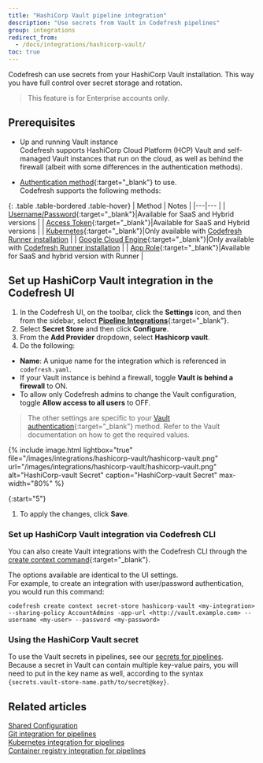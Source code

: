 ```yaml
---
title: "HashiCorp Vault pipeline integration"
description: "Use secrets from Vault in Codefresh pipelines"
group: integrations
redirect_from:
  - /docs/integrations/hashicorp-vault/
toc: true
---
```


Codefresh can use secrets from your HashiCorp Vault installation. This way you have full control over secret storage and rotation.

>This feature is for Enterprise accounts only.

## Prerequisites

* Up and running Vault instance  
  Codefresh supports HashiCorp Cloud Platform (HCP) Vault and self-managed Vault instances that run on the cloud, as well as behind the firewall (albeit with some differences in the authentication methods).

* [Authentication method](https://www.vaultproject.io/docs/auth){:target="\_blank"} to use.  
  Codefresh supports the following methods:

{: .table .table-bordered .table-hover}
| Method         | Notes |
|---|--- |
| [Username/Password](https://www.vaultproject.io/docs/auth/userpass){:target="\_blank"}|Available for SaaS and Hybrid versions |
| [Access Token](https://www.vaultproject.io/docs/auth/token){:target="\_blank"}|Available for SaaS and Hybrid versions |
| [Kubernetes](https://www.vaultproject.io/docs/auth/kubernetes){:target="\_blank"}|Only available with [Codefresh Runner installation]({{site.baseurl}}/docs/installation/behind-the-firewall/) |
| [Google Cloud Engine](https://www.vaultproject.io/docs/auth/gcp){:target="\_blank"}|Only available with [Codefresh Runner installation]({{site.baseurl}}/docs/installation/behind-the-firewall/) |
| [App Role](https://www.vaultproject.io/docs/auth/approle){:target="\_blank"}|Available for SaaS and hybrid version with Runner |

## Set up HashiCorp Vault integration in the Codefresh UI

1. In the Codefresh UI, on the toolbar, click the **Settings** icon, and then from the sidebar, select [**Pipeline Integrations**](https://g.codefresh.io/account-admin/account-conf/integration){:target="\_blank"}. 
1. Select **Secret Store** and then click **Configure**.
1. From the **Add Provider** dropdown, select **Hashicorp vault**.
1. Do the following:  
  * **Name**: A unique name for the integration which is referenced in `codefresh.yaml`.
  * If your Vault instance is behind a firewall, toggle **Vault is behind a firewall** to ON.  
  * To allow only Codefresh admins to change the Vault configuration, toggle **Allow access to all users** to OFF.
  > The other settings are specific to your [Vault authentication](https://www.vaultproject.io/docs/auth){:target="\_blank"} method. Refer to the  Vault documentation on how to get the required values.

{% include image.html
lightbox="true"
file="/images/integrations/hashicorp-vault/hashicorp-vault.png"
url="/images/integrations/hashicorp-vault/hashicorp-vault.png"
alt="HashiCorp-vault Secret"
caption="HashiCorp-vault Secret"
max-width="80%"
  %}

{:start="5"}
1. To apply the changes, click **Save**.


### Set up HashiCorp Vault integration via Codefresh CLI

You can also create Vault integrations with the Codefresh CLI through   the [create context command](https://codefresh-io.github.io/cli/contexts/create-context/create-secret-store-context/hashicorp-vault/){:target="\_blank"}.

The options available are identical to the UI settings.  
For example, to create an integration with user/password authentication, you would run this command:

`codefresh create context secret-store hashicorp-vault <my-integration> --sharing-policy AccountAdmins -app-url <http://vault.example.com> --username <my-user> --password <my-password>`  
<!--- where:
* <my-integration> is the name of the integration which is referenced in `codefresh.yaml`.
* <my-integration> is the name of the integration which is referenced in `codefresh.yaml`.
-->


### Using the HashiCorp Vault secret

To use the Vault secrets in pipelines, see our [secrets for pipelines]({{site.baseurl}}/docs/pipelines/configuration/secrets-store/).  
Because a secret in Vault can contain multiple key-value pairs, you will need to put in the key name as well, according to the syntax `{secrets.vault-store-name.path/to/secret@key}`.

## Related articles
[Shared Configuration]({{site.baseurl}}/docs/pipelines/configuration/shared-configuration/)  
[Git integration for pipelines]({{site.baseurl}}/docs/integrations/git-providers/)    
[Kubernetes integration for pipelines]({{site.baseurl}}/docs/integrations/kubernetes/)  
[Container registry integration for pipelines]({{site.baseurl}}/docs/integrations/docker-registries/)  
